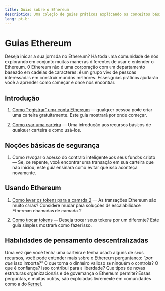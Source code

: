 ```yaml
---
title: Guias sobre o Ethereum
description: Uma coleção de guias práticos explicando os conceitos básicos de como usar o Ethereum para iniciantes.
lang: pt-br
---
```


# Guias Ethereum

Deseja iniciar a sua jornada no Ethereum? Há toda uma comunidade de nós explorando em conjunto muitas maneiras diferentes de usar e entender o Ethereum. O Ethereum não é uma corporação com um departamento baseado em cadeias de caracteres: é um grupo vivo de pessoas interessadas em construir mundos melhores. Esses guias práticos ajudarão você a aprender como começar e onde nos encontrar.

## Introdução

1. [Como “registrar” uma conta Ethereum](/guides/how-to-register-an-ethereum-account/) — qualquer pessoa pode criar uma carteira gratuitamente. Este guia mostrará por onde começar.

2. [Como usar uma carteira](/guides/how-to-use-a-wallet/) — Uma introdução aos recursos básicos de qualquer carteira e como usá-los.

## Noções básicas de segurança

1. [Como revogar o acesso do contrato inteligente aos seus fundos cripto](/guides/how-to-revoke-token-access/) — Se, de repente, você encontrar uma transação em sua carteira que não iniciou, este guia ensinará como evitar que isso aconteça novamente.

## Usando Ethereum

1. [Como levar os tokens para a camada 2](/guides/how-to-use-a-bridge/) — As transações Ethereum são muito caras? Considere mudar para soluções de escalabilidade Ethereum chamadas de camada 2.

2. [Como trocar tokens](/guides/how-to-swap-tokens/) — Deseja trocar seus tokens por um diferente? Este guia simples mostrará como fazer isso.

## Habilidades de pensamento descentralizadas

Uma vez que você tenha uma carteira e tenha usado alguns de seus recursos, você pode entender mais sobre o Ethereum perguntando: “_por que_ isso importa?” O que torna o dinheiro valioso se ninguém o controla? O que é confiança? Isso contribui para a liberdade? Que tipos de novas estruturas organizacionais e de governança o Ethereum permite? Essas perguntas, e muitas outras, são exploradas livremente em comunidades como a do [Kernel](https://www.kernel.community/).
